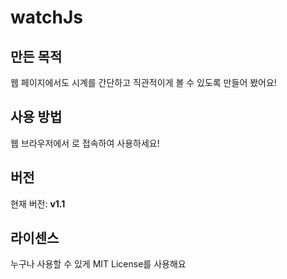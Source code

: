 # watchJs

## 만든 목적
웹 페이지에서도 시계를 간단하고 직관적이게 볼 수 있도록 만들어 봤어요!

## 사용 방법
웹 브라우저에서 []()로 접속하여 사용하세요!

## 버전
현재 버전: **v1.1**

## 라이센스
누구나 사용할 수 있게 MIT License를 사용해요
